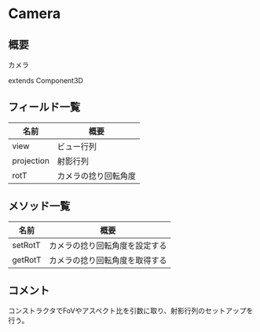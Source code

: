 # Camera

## 概要

カメラ

extends Component3D

## フィールド一覧

| 名前       | 概要                 |
| ---------- | -------------------- |
| view       | ビュー行列           |
| projection | 射影行列             |
| rotT       | カメラの捻り回転角度 |

## メソッド一覧

| 名前    | 概要                           |
| ------- | ------------------------------ |
| setRotT | カメラの捻り回転角度を設定する |
| getRotT | カメラの捻り回転角度を取得する |

## コメント

コンストラクタでFoVやアスペクト比を引数に取り、射影行列のセットアップを行う。


